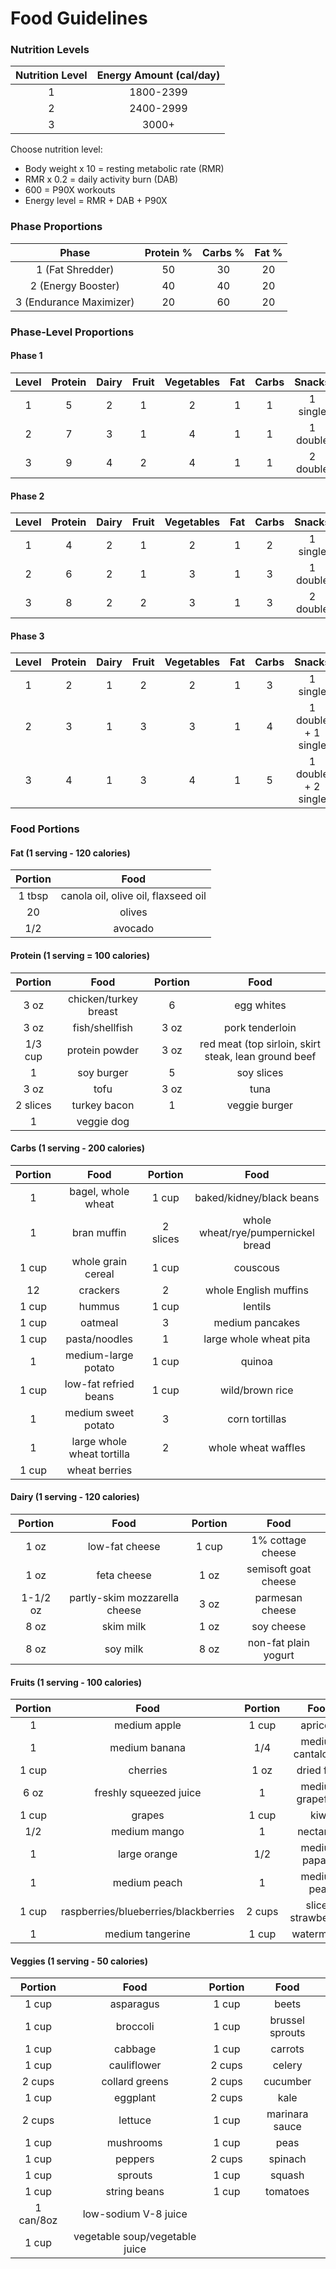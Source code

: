 # Food Guidelines

### Nutrition Levels

|Nutrition Level|Energy Amount (cal/day)|
|:---:|:---:|
|1|1800-2399|
|2|2400-2999|
|3|3000+|

Choose nutrition level:
* Body weight x 10 = resting metabolic rate (RMR)
* RMR x 0.2 = daily activity burn (DAB)
* 600 = P90X workouts
* Energy level = RMR + DAB + P90X

### Phase Proportions

|Phase|Protein %|Carbs %|Fat %|
|:---:|:---:|:---:|:---:|
|1 (Fat Shredder)|50|30|20|
|2 (Energy Booster)|40|40|20
|3 (Endurance Maximizer)|20|60|20

### Phase-Level Proportions

#### Phase 1
|Level|Protein|Dairy|Fruit|Vegetables|Fat|Carbs|Snacks|Condiments|
|:---:|:---:|:---:|:---:|:---:|:---:|:---:|:---:|:---:|
|1|5|2|1|2|1|1|1 single|1|
|2|7|3|1|4|1|1|1 double|2|
|3|9|4|2|4|1|1|2 double|2|

#### Phase 2
|Level|Protein|Dairy|Fruit|Vegetables|Fat|Carbs|Snacks|Condiments|
|:---:|:---:|:---:|:---:|:---:|:---:|:---:|:---:|:---:|
|1|4|2|1|2|1|2|1 single|1|
|2|6|2|1|3|1|3|1 double|1.5|
|3|8|2|2|3|1|3|2 double|3|

#### Phase 3
|Level|Protein|Dairy|Fruit|Vegetables|Fat|Carbs|Snacks|Condiments|
|:---:|:---:|:---:|:---:|:---:|:---:|:---:|:---:|:---:|
|1|2|1|2|2|1|3|1 single|2|
|2|3|1|3|3|1|4|1 double + 1 single|3|
|3|4|1|3|4|1|5|1 double + 2 single|4|

### Food Portions

#### Fat (1 serving - 120 calories)
|Portion|Food|
|:---:|:---:|
|1 tbsp|canola oil, olive oil, flaxseed oil|
|20|olives|
|1/2|avocado|

#### Protein (1 serving = 100 calories)
|Portion|Food|Portion|Food|
|:---:|:---:|:---:|:---:|
|3 oz|chicken/turkey breast|6|egg whites|
|3 oz|fish/shellfish|3 oz|pork tenderloin|
|1/3 cup|protein powder|3 oz|red meat (top sirloin, skirt steak, lean ground beef|
|1|soy burger|5|soy slices|
|3 oz|tofu|3 oz|tuna|
|2 slices|turkey bacon|1|veggie burger|
|1|veggie dog|

#### Carbs (1 serving - 200 calories)
|Portion|Food|Portion|Food|
|:---:|:---:|:---:|:---:|
|1|bagel, whole wheat|1 cup|baked/kidney/black beans|
|1|bran muffin|2 slices|whole wheat/rye/pumpernickel bread|
|1 cup|whole grain cereal|1 cup|couscous|
|12|crackers|2|whole English muffins|
|1 cup|hummus|1 cup|lentils|
|1 cup|oatmeal|3|medium pancakes|
|1 cup|pasta/noodles|1|large whole wheat pita|
|1|medium-large potato|1 cup|quinoa|
|1 cup|low-fat refried beans|1 cup|wild/brown rice|
|1|medium sweet potato|3|corn tortillas|
|1|large whole wheat tortilla|2|whole wheat waffles|
|1 cup|wheat berries|

#### Dairy (1 serving - 120 calories)
|Portion|Food|Portion|Food|
|:---:|:---:|:---:|:---:|
|1 oz|low-fat cheese|1 cup|1% cottage cheese|
|1 oz|feta cheese|1 oz|semisoft goat cheese|
|1-1/2 oz|partly-skim mozzarella cheese|3 oz|parmesan cheese|
|8 oz|skim milk|1 oz|soy cheese|
|8 oz|soy milk|8 oz|non-fat plain yogurt|

#### Fruits (1 serving - 100 calories)
|Portion|Food|Portion|Food|
|:---:|:---:|:---:|:---:|
|1|medium apple|1 cup|apricots|
|1|medium banana|1/4|medium cantaloupe|
|1 cup|cherries|1 oz|dried fruit|
|6 oz|freshly squeezed juice|1|medium grapefruit|
|1 cup|grapes|1 cup|kiwi|
|1/2|medium mango|1|nectarine|
|1|large orange|1/2|medium papaya|
|1|medium peach|1|medium pear|
|1 cup|raspberries/blueberries/blackberries|2 cups|sliced strawberries|
|1|medium tangerine|1 cup|watermelon|

#### Veggies (1 serving - 50 calories)
|Portion|Food|Portion|Food|
|:---:|:---:|:---:|:---:|
|1 cup|asparagus|1 cup|beets|
|1 cup|broccoli|1 cup|brussel sprouts|
|1 cup|cabbage|1 cup|carrots|
|1 cup|cauliflower|2 cups|celery|
|2 cups|collard greens|2 cups|cucumber|
|1 cup|eggplant|2 cups|kale|
|2 cups|lettuce|1 cup|marinara sauce|
|1 cup|mushrooms|1 cup|peas|
|1 cup|peppers|2 cups|spinach|
|1 cup|sprouts|1 cup|squash|
|1 cup|string beans|1 cup|tomatoes|
|1 can/8oz|low-sodium V-8 juice|
|1 cup|vegetable soup/vegetable juice|
